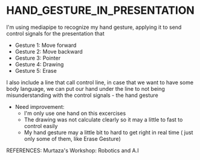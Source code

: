 # HAND_GESTURE_IN_PRESENTATION
I'm using mediapipe to recognize my hand gesture, applying it to send control signals for the presentation that
+ Gesture 1: Move forward
+ Gesture 2: Move backward
+ Gesture 3: Pointer
+ Gesture 4: Drawing
+ Gesture 5: Erase

I also include a line that call control line, in case that we want to have some
body language, we can put our hand under the line to not being misunderstanding 
with the control signals - the hand gesture

- Need improvement:
  + I'm only use one hand on this excercises
  + The drawing was not calculate clearly so it may a little to fast
  to control easily
  + My hand gesture may a little bit to hard to get right in real time
  ( just only some of them, like Erase Gesture)

REFERENCES: Murtaza's Workshop: Robotics and A.I
